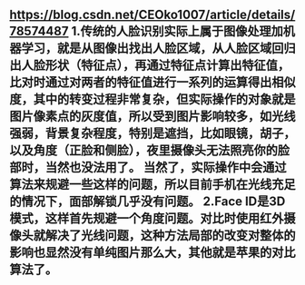 https://blog.csdn.net/CEOko1007/article/details/78574487
1.传统的人脸识别实际上属于图像处理加机器学习，就是从图像出找出人脸区域，从人脸区域回归出人脸形状（特征点），再通过特征点计算出特征值，比对时通过对两者的特征值进行一系列的运算得出相似度，其中的转变过程非常复杂，但实际操作的对象就是图片像素点的灰度值，所以受到图片影响较多，如光线强弱，背景复杂程度，特别是遮挡，比如眼镜，胡子，以及角度（正脸和侧脸），夜里摄像头无法照亮你的脸部时，当然也没法用了。
当然了，实际操作中会通过算法来规避一些这样的问题，所以目前手机在光线充足的情况下，面部解锁几乎没有问题。
2.Face ID是3D模式，这样首先规避一个角度问题。对比时使用红外摄像头就解决了光线问题，这种方法局部的改变对整体的影响也显然没有单纯图片那么大，其他就是苹果的对比算法了。
--------------------- 
